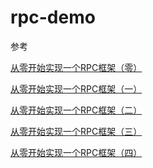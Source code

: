 # rpc-demo
参考

[从零开始实现一个RPC框架（零）](https://juejin.im/post/5c7b9967518825470368d8d4)

[从零开始实现一个RPC框架（一）
](https://juejin.im/post/5c7bcdb2e51d452f5a38e461)

[从零开始实现一个RPC框架（二）
](https://juejin.im/post/5c8de09fe51d45242c195117)

[从零开始实现一个RPC框架（三）
](https://juejin.im/post/5c978371e51d452e0c338552)

[从零开始实现一个RPC框架（四）
](https://juejin.im/post/5ca071c051882567f0609ffc)